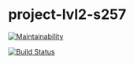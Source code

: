 # project-lvl2-s257

[![Maintainability](https://api.codeclimate.com/v1/badges/7095543c1dfb2cfc2c29/maintainability)](https://codeclimate.com/github/KukuruzaAndrey/project-lvl2-s257/maintainability)

[![Build Status](https://travis-ci.org/KukuruzaAndrey/project-lvl2-s257.svg?branch=master)](https://travis-ci.org/KukuruzaAndrey/project-lvl2-s257)
